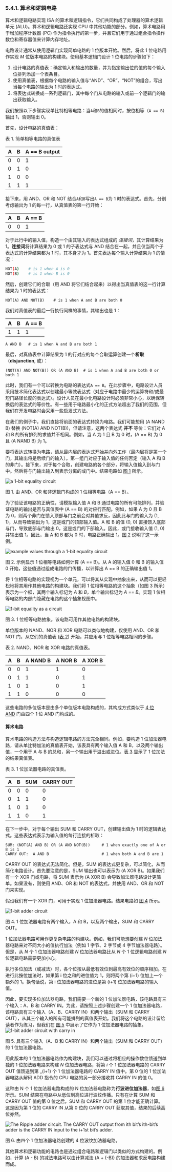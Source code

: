 ### 5.4.1. 算术和逻辑电路

算术和逻辑电路实现 ISA 的算术和逻辑指令，它们共同构成了处理器的算术逻辑单元 (ALU)。算术和逻辑电路还实现 CPU 中其他功能的部分。例如，算术电路用于增加程序计数器 (PC) 作为指令执行的第一步，并且它们用于通过组合指令操作数位和寄存器值来计算内存地址。


电路设计通常从使用逻辑门实现简单电路的 1 位版本开始。然后，将此 1 位电路用作实现 _M_ 位版本电路的构建块。使用基本逻辑门设计 1 位电路的步骤如下：

1. 设计电路的真值表：确定输入和输出的数量，并为指定输出位的值的每个输入位排列添加一个表条目。
2. 使用真值表，根据每个电路的输入值与“AND”、“OR”、“NOT”的组合，写出当每个电路的输出为 1 时的表达式。
3. 将表达式转换成一系列逻辑门，其中每个门从电路的输入或前一个逻辑门的输出获取输入。

我们按照以下步骤实现单比特相等电路：当`A`和`B`的值相同时，按位相等（`A == B`）输出 1，否则输出 0。

首先，设计电路的真值表：

表 1. 简单相等电路的真值表

|A|B|A == B output|
|---|---|---|
|0|0|1|
|0|1|0|
|1|0|0|
|1|1|1|

接下来，用 AND、OR 和 NOT 结合`A`和`B`写出`A == B`为 1 时的表达式。首先，分别考虑输出为 1 的每一行，从真值表的第一行开始：

|A|B|A == B|
|---|---|---|
|0|0|1|

对于此行中的输入值，构造一个由其输入的表达式组成的 _连接词_，其计算结果为 1。**连接词**将计算结果为 0 或 1 的子表达式与 AND 结合在一起，并且仅当两个子表达式的计算结果都为 1 时，其本身才为 1。首先表达每个输入计算结果为 1 的情况：

```bash
NOT(A)    # is 1 when A is 0
NOT(B)    # is 1 when B is 0
```

然后，创建它们的合取（用 AND 将它们结合起来）以得出当真值表的这一行计算结果为 1 时的表达式：

```
NOT(A) AND NOT(B)    # is 1 when A and B are both 0
```

我们对真值表的最后一行执行同样的事情，其输出也是 1：

|A|B|A == B|
|---|---|---|
|1|1|1|

```
A AND B   # is 1 when A and B are both 1
```

最后，对真值表中计算结果为 1 的行对应的每个合取运算创建一个**析取**（**disjunction**, 或）：

```
(NOT(A) AND NOT(B)) OR (A AND B)  # is 1 when A and B are both 0 or both 1
```

此时，我们有一个可以转换为电路的表达式`A == B`。在此步骤中，电路设计人员采用技术简化表达式以创建最小等效表达式（对应于电路中最少的运算符和/或最短门路径长度的表达式）。设计人员在最小化电路设计时必须非常小心，以确保转换后的表达式的等价性。有一些用于电路最小化的正式方法超出了我们的范围，但我们在开发电路时会采用一些启发式方法。

在我们的例子中，我们直接将前面的表达式转换为电路。我们可能想用 (A NAND B) 替换 (NOT(A) AND NOT(B))，但请注意，这两个表达式 **并不** 等价：它们对 A 和 B 的所有排列的求值并不相同。例如，当 A 为 1 且 B 为 0 时，(A == B) 为 0 且 (A NAND B) 为 1。

要将表达式转换为电路，请从最内层的表达式开始并向外工作（最内层将是第一个门，其输出将是后续门的输入）。第一组门对应于输入值的任何否定（输入 A 和 B 的非门）。接下来，对于每个合取，创建电路的各个部分，将输入值输入到与门中。然后将与门输出输入到表示分离的或门中。结果电路如 [图 1](https://diveintosystems.org/book/C5-Arch/arithlogiccircs.html#Fig1bitequalcircuit) 所示。

![a 1-bit equality circuit](https://diveintosystems.org/book/C5-Arch/_images/1biteq.png)

图 1. 由 AND、OR 和非逻辑门构成的 1 位相等电路（A == B）。

为了验证该电路的正确性，请模拟输入值 A 和 B 通过电路的所有可能排列，并验证电路的输出是否与真值表中 (A == B) 的对应行匹配。例如，如果 A 为 0 且 B 为 0，则两个非门在馈入顶部与门之前会对其值求反，因此此与门的输入为 (1, 1)，从而导致输出为 1，这是或门的顶部输入值。A 和 B 的值 (0, 0) 直接馈入底部与门，导致底部与门输出 0，这是或门的下部输入。因此，或门接收输入值 (1, 0) 并输出值 1。因此，当 A 和 B 都为 0 时，电路正确输出 1。[图 2](https://diveintosystems.org/book/C5-Arch/arithlogiccircs.html#Fig1bitequalcircuitex) 说明了这一示例。

![example values through a 1-bit equality circuit](https://diveintosystems.org/book/C5-Arch/_images/1biteqex.png)

图 2. 示例显示 1 位相等电路如何计算 (A == B)。从 A 的输入值 0 和 B 的输入值 0 开始，这些值通过组成电路的门传播，以计算出 A == B 的正确输出值 1。

将 1 位相等电路的实现视为一个单元，可以将其从实现中抽象出来，从而可以更轻松地将其用作其他电路的构建块。我们将 1 位相等电路的这个抽象（如图 3 所示）表示为一个框，其两个输入标记为 _A_ 和 _B_，单个输出标记为 _A == B_。实现 1 位相等电路的内部门隐藏在电路的这个抽象视图中。

![1-bit equality as a circuit](https://diveintosystems.org/book/C5-Arch/_images/1biteqcircuit.png)

图 3. 1 位相等电路抽象。该电路可用作其他电路的构建块。

单位版本的 NAND、NOR 和 XOR 电路可以类似地构建，仅使用 AND、OR 和 NOT 门，从它们的真值表 ([表 2](https://diveintosystems.org/book/C5-Arch/arithlogiccircs.html#TableTruthNANDNORXOR)) 开始，并应用与 1 位相等电路相同的步骤。

表 2. NAND、NOR 和 XOR 电路的真值表。

| A   | B   | A NAND B | A NOR B | A XOR B |
| --- | --- | -------- | ------- | ------- |
| 0   | 0   | 1        | 1       | 0       |
| 0   | 1   | 1        | 0       | 1       |
| 1   | 0   | 1        | 0       | 1       |
| 1   | 1   | 0        | 0       | 0       |

这些电路的多位版本是由多个单位版本电路构成的，其构成方式类似于 [4 位 AND](https://diveintosystems.org/book/C5-Arch/gates.html#_basic_logic_gates) 门由四个 1 位 AND 门构成的。
#### [](https://diveintosystems.org/book/C5-Arch/arithlogiccircs.html#_arithmetic_circuits)算术电路

算术电路的构造方法与构造逻辑电路的方法完全相同。例如，要构造 1 位加法器电路，请从单比特加法的真值表开始，该表具有两个输入值 A 和 B，以及两个输出值，一个用于 A 与 B 的总和，另一个输出用于溢出或进位。[表 3](https://diveintosystems.org/book/C5-Arch/arithlogiccircs.html#Table1bitadder) 显示了 1 位加法的结果真值表。

表 3. 1 位加法器电路的真值表。

|A|B|SUM|CARRY OUT|
|---|---|---|---|
|0|0|0|0|
|0|1|1|0|
|1|0|1|0|
|1|1|0|1|

在下一步中，对于每个输出 SUM 和 CARRY OUT，创建输出值为 1 时的逻辑表达式。这些表达式表示为输入值的每行连接的析取：

```
SUM: (NOT(A) AND B) OR (A AND NOT(B))     # 1 when exactly one of A or B is 1
CARRY OUT:  A AND B                       # 1 when both A and B are 1
```

CARRY OUT 的表达式无法简化。但是，SUM 的表达式更复杂，可以简化，从而简化电路设计。首先要注意的是，SUM 输出也可以表示为 (A XOR B)。如果我们有一个 XOR 门或电路，将 SUM 表示为 (A XOR B) 会导致加法器电路设计更简单。如果没有，则使用 AND、OR 和 NOT 的表达式，并使用 AND、OR 和 NOT 门来实现。

假设我们有一个 XOR 门，可用于实现 1 位加法器电路。结果电路如 [图 4](https://diveintosystems.org/book/C5-Arch/arithlogiccircs.html#Fig1bitaddr) 所示。

![1-bit adder circuit](https://diveintosystems.org/book/C5-Arch/_images/1bitadder.png)

图 4. 1 位加法器电路有两个输入，A 和 B，以及两个输出，SUM 和 CARRY OUT。

1 位加法器电路可用作更复杂电路的构建块。例如，我们可能想要创建 _N_ 位加法器电路来对不同大小的值执行加法（例如 1 字节、2 字节或 4 字节加法器电路）。但是，从 _N_ 个 1 位加法器电路创建 _N_ 位加法器电路比从 _N_ 个 1 位逻辑电路创建 _N_ 位逻辑电路需要更加小心。

执行多位加法（或减法）时，各个位按从最低有效位到最高有效位的顺序相加。在进行此按位加法时，如果第 i 位之和的进位值为 1，则将两个第 (i+1) 位加上一个额外的 1。换句话说，第 i 位加法器电路的进位是第 (i+1) 位加法器电路的输入值。

因此，要实现多位加法器电路，我们需要一个新的 1 位加法器电路，该电路具有三个输入：A、B 和 CARRY IN。为此，请按照上述步骤创建一个 1 位加法器电路，该电路具有三个输入（A、B、CARRY IN）和两个输出（SUM 和 CARRY OUT），从其三个输入的所有可能排列的真值表开始。我们将这个电路的设计留给读者作为练习，但我们在 [图 5](https://diveintosystems.org/book/C5-Arch/arithlogiccircs.html#Fig1bitaddwcin) 中展示了它作为 1 位加法器电路的抽象。
![1-bit adder circuit with carry in](https://diveintosystems.org/book/C5-Arch/_images/1bitaddcin.png)

图 5. 具有三个输入（A、B 和 CARRY IN）和两个输出（SUM 和 CARRY OUT）的 1 位加法器电路。

用此版本的 1 位加法器电路作为构建块，我们可以通过将相应的操作数位馈送到单独的 1 位加法器电路来构建 _N_ 位加法器电路，将第 _i_ 个 1 位加法器电路的 CARRY OUT 值馈送到第 _(i+1) 个 1 位加法器电路的 CARRY IN 值中。第 0 位的 1 位加法器电路从解码 ADD 指令的 CPU 电路的另一部分接收其 CARRY IN 的值 0。

这种由 N 个 1 位加法器电路构成的 N 位加法器电路称为**行波进位加法器**，如[图 6](https://diveintosystems.org/book/C5-Arch/arithlogiccircs.html#Figrippleaddr) 所示。SUM 结果在电路中从低位到高位进行波纹传播。只有在计算 SUM 和 CARRY OUT 值的第 0 位之后，SUM 和 CARRY OUT 的第 1 位才能正确计算。这是因为第 1 位的 CARRY IN 从第 0 位的 CARRY OUT 获取其值，结果的后续高位亦然。

![The Ripple adder circuit.  The CARRY OUT output from ith bit’s ith-bit’s adder is the CARRY IN input to the i+1st bit’s adder.](https://diveintosystems.org/book/C5-Arch/_images/rippleadder.png)

图 6. 由四个 1 位加法器电路创建的 4 位波纹加法器电路。

其他算术和逻辑功能的电路也是通过组合电路和逻辑门以类似的方式构建的。例如，计算 (A - B) 的减法电路可以由计算减法 (A + (-B)) 的加法器和求反电路构建而成。
